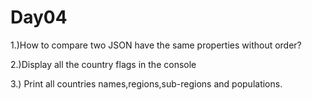 # Day04

1.)How to compare two JSON have the same properties without order?

2.)Display all the country flags in the console

3.) Print all countries names,regions,sub-regions and populations.
